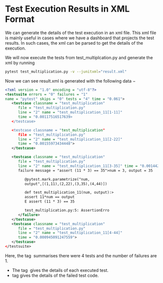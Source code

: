 # Test Execution Results in XML Format

We can generate the details of the test execution in an xml file. This xml file is mainly useful in cases where we have a dashboard that projects the test results. In such cases, the xml can be parsed to get the details of the execution.

We will now execute the tests from test_multiplcation.py and generate the xml by running

```bash
pytest test_multiplication.py -v --junitxml="result.xml"
```

Now we can see result.xml is generated with the following data −

```xml
<?xml version = "1.0" encoding = "utf-8"?>
<testsuite errors = "0" failures = "1"
name = "pytest" skips = "0" tests = "4" time = "0.061">
   <testcase classname = "test_multiplication"
      file = "test_multiplication.py"
      line = "2" name = "test_multiplication_11[1-11]"
      time = "0.00117516517639>
   </testcase>

   <testcase classname = "test_multiplication"
      file = "test_multiplication.py"
      line = "2" name = "test_multiplication_11[2-22]"
      time = "0.00155973434448">
   </testcase>

   <testcase classname = "test_multiplication"
      file = "test_multiplication.py"
      line = "2" name = "test_multiplication_11[3-35]" time = "0.00144290924072">
      failure message = "assert (11 * 3) == 35">num = 3, output = 35

         @pytest.mark.parametrize("num,
         output",[(1,11),(2,22),(3,35),(4,44)])

         def test_multiplication_11(num, output):>
         assert 11*num == output
         E assert (11 * 3) == 35

         test_multiplication.py:5: AssertionErro
      </failure>
   </testcase>
   <testcase classname = "test_multiplication"
      file = "test_multiplication.py"
      line = "2" name = "test_multiplication_11[4-44]"
      time = "0.000945091247559">
   </testcase>
</testsuite>

```

Here, the tag **<testsuit>** summarises there were 4 tests and the number of failures are 1.

- The tag **<testcase>** gives the details of each executed test.
- <failure> tag gives the details of the failed test code.